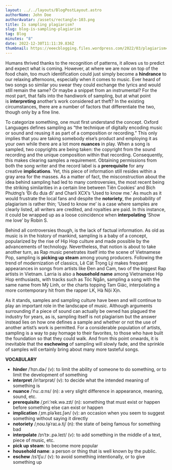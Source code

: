 ```yaml
---
layout: ../../layouts/BlogPostLayout.astro
authorName: John Doe
authorAvatar: /assets/rectangle-103.png
title: Is sampling plagiarism?
slug: blog-is-sampling-plagiarism
tag: Blog
minutes: "8"
date: 2022-12-30T11:11:39.836Z
thumbnail: https://eeecblogging.files.wordpress.com/2022/03/plagiarism403x.png
---
```

Humans thrived thanks to the recognition of patterns, it allows us to predict and expect what is coming. However, at where we are now on top of the food chain, too much identification could just simply become a **hindrance** to our relaxing afternoons, especially when it comes to music. Ever heard of two songs so similar you swear they could exchange the lyrics and would still remain the same? Or maybe a snippet from an instrumental? For the most part, that falls into the handiwork of sampling, but at what point is **interpreting** another’s work considered art theft? In the existing circumstances, there are a number of factors that differentiate the two, though only by a fine line.

To categorize something, one must first understand the concept. Oxford Languages defines sampling as “the technique of digitally encoding music or sound and reusing it as part of a composition or recording.” This only implies that you are taking somebody else’s product and employing it as your own while there are a lot more **nuances** in play. When a song is sampled, two copyrights are being taken: the copyright from the sound recording and the unique composition within that recording. Consequently, this makes clearing samples a requirement. Obtaining permissions from both the song writer and the record label is a **prerequisite** for any creative **implications**. Yet, this piece of information still resides within a gray area for the masses. As a matter of fact, the misconstruction about the idea behind sampling had led to many controversies, the most recent being the striking similarities in a certain line between Tiên Cookies’ and Bích Phương’s ‘Đi đu đưa đi’ and Charli XCX’s ‘Used to know me.’ As much as it would frustrate the local fans and despite the **notoriety**, the probability of plagiarism is rather thin; ‘Used to know me’ is a case where samples are clearly listed, all writers are credited, and royalties are paid. In this instance, it could be wrapped up as a loose coincidence when **interpolating** ‘Show me love’ by Robin S.

Behind all controversies though, is the lack of factual information. As old as music is in the history of mankind, sampling is a baby of a concept, popularized by the rise of Hip Hop culture and made possible by the advancements of technology. Nevertheless, that notion is about to take another turn, as Rap music penetrates itself into the scene of Vietnamese Pop, sampling is **picking up steam** among young producers. Following the trend of modernization of classics, Lê Cát Trọng Lý makes frequent appearances in songs from artists like Đen and Cam, two of the biggest Rap artists in Vietnam. Larria is also a **household name** among Vietnamese Hip Hop enthusiasts, with tracks such as Tóc Ngắn, sampling a song with the same name from Mỹ Linh, or the charts topping Tam Giác, interpolating a more contemporary hit from the rapper LK, Hà Nội Xịn.

As it stands, samples and sampling culture have been and will continue to play an important role in the landscape of music. Although arguments surrounding if a piece of sound can actually be owned has plagued the industry for years, as is, sampling itself is not plagiarism but the answer instead lies on how one defines a sample and whether or not the use of another artist’s work is permitted. For a considerable population of artists, sampling is a way to pay homage to their favorites, to those who have built the foundation so that they could walk. And from this point onwards, it is inevitable that the **eschewing** of sampling will slowly fade, and the sprinkle of samples will certainly bring about many more tasteful songs.

**VOCABULARY**

* **hinder** /ˈhɪn.dɚ/ (v): to limit the ability of someone to do something, or to limit the development of something
* **interpret** /inˈtərprət/ (v): to decide what the intended meaning of something is
* **nuance** /ˈnuː.ɑːns/ (n): a very slight difference in appearance, meaning, sound, etc.
* **prerequisite** /ˌpriːˈrek.wə.zɪt/ (n): something that must exist or happen before something else can exist or happen
* **implication** /ˌɪm.pləˈkeɪ.ʃən/ (v): an occasion when you seem to suggest something without saying it directly
* **notoriety** /ˌnoʊ.t̬əˈraɪ.ə.t̬i/ (n): the state of being famous for something bad
* **interpolate** /ɪnˈtɝː.pə.leɪt/ (v): to add something in the middle of a text, piece of music, etc.
* **pick up steam**: to become more popular
* **household name**: a person or thing that is well known by the public.
* **eschew** /ɪsˈtʃuː/ (v): to avoid something intentionally, or to give something up